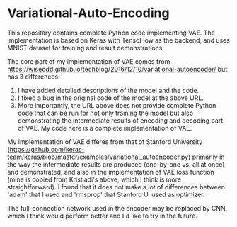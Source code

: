 # Variational-Auto-Encoding
This repositary contains complete Python code implementing VAE. The implementation is based on Keras with TensoFlow as the backend, and uses MNIST dataset for training and result demonstrations.

The core part of my implementation of VAE comes from https://wiseodd.github.io/techblog/2016/12/10/variational-autoencoder/ but has 3 differences:
1. I have added detailed descriptions of the model and the code.
2. I fixed a bug in the original code of the model at the above URL.
3. More importantly, the URL above does not provide complete Python code that can be run for not only training the model but also demonstrating the intermediate results of encoding and decoding part of VAE. My code here is a complete implementation of VAE.

My implementation of VAE differes from that of Stanford University (https://github.com/keras-team/keras/blob/master/examples/variational_autoencoder.py) primarily in the way the intermediate results are produced (one-by-one vs. all at once) and demonstrated, and also in the implementation of VAE loss function (mine is copied from Kristiadi's above, which I think is more straightforward). I found that it does not make a lot of differences between 'adam' that I used and 'rmsprop' that Stanford U. used as optimizer. 

The full-connection network used in the encoder may be replaced by CNN, which I think would perform better and I'd like to try in the future.
